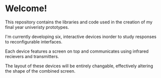 # Welcome!
This repository contains the libraries and code used in the creation of my final year univeristy prototypes.

I'm currently developing six, interactive devices inorder to study responses to reconfigurable interfaces.

Each device features a screen on top and communicates using infrared recievers and transmitters.

The layout of these devices will be entirely changable, effectively altering the shape of the combined screen.
